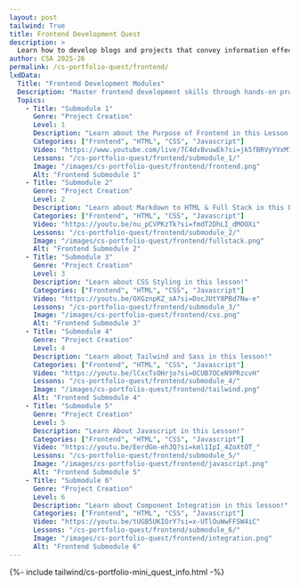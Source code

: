 ```yaml
---
layout: post 
tailwind: True
title: Frontend Development Quest
description: >
  Learn how to develop blogs and projects that convey information effectively and are visually appealing
author: CSA 2025-26
permalink: /cs-portfolio-quest/frontend/
lxdData:
  Title: "Frontend Development Modules"
  Description: "Master frontend development skills through hands-on projects and earn certificates!"
  Topics:
    - Title: "Submodule 1"
      Genre: "Project Creation"
      Level: 1
      Description: "Learn about the Purpose of Frontend in this Lesson!"
      Categories: ["Frontend", "HTML", "CSS", "Javascript"]
      Video: "https://www.youtube.com/live/7C4dv8vuwEk?si=jk5fBRVyYVxM70xC"
      Lessons: "/cs-portfolio-quest/frontend/submodule_1/"
      Image: "/images/cs-portfolio-quest/frontend/frontend.png"
      Alt: "Frontend Submodule 1"
    - Title: "Submodule 2"
      Genre: "Project Creation"
      Level: 2
      Description: "Learn about Markdown to HTML & Full Stack in this Lesson!"
      Categories: ["Frontend", "HTML", "CSS", "Javascript"]
      Video: "https://youtu.be/nu_pCVPKzTk?si=fmdT2DhLI_dMOOXi"
      Lessons: "/cs-portfolio-quest/frontend/submodule_2/"
      Image: "/images/cs-portfolio-quest/frontend/fullstack.png"
      Alt: "Frontend Submodule 2"
    - Title: "Submodule 3"
      Genre: "Project Creation"
      Level: 3
      Description: "Learn about CSS Styling in this lesson!"
      Categories: ["Frontend", "HTML", "CSS", "Javascript"]
      Video: "https://youtu.be/OXGznpKZ_sA?si=DocJUtY8PBd7Nw-e"
      Lessons: "/cs-portfolio-quest/frontend/submodule_3/"
      Image: "/images/cs-portfolio-quest/frontend/css.png"
      Alt: "Frontend Submodule 3"
    - Title: "Submodule 4"
      Genre: "Project Creation"
      Level: 4
      Description: "Learn about Tailwind and Sass in this lesson!"
      Categories: ["Frontend", "HTML", "CSS", "Javascript"]
      Video: "https://youtu.be/lCxcTsOHrjo?si=OCUB7OCeN9PRzcvH"
      Lessons: "/cs-portfolio-quest/frontend/submodule_4/"
      Image: "/images/cs-portfolio-quest/frontend/tailwind.png"
      Alt: "Frontend Submodule 4"
    - Title: "Submodule 5"
      Genre: "Project Creation"
      Level: 5
      Description: "Learn About Javascript in this Lesson!"
      Categories: ["Frontend", "HTML", "CSS", "Javascript"]
      Video: "https://youtu.be/EerdGm-ehJQ?si=kml1IpI_4ZoXtOT_"
      Lessons: "/cs-portfolio-quest/frontend/submodule_5/"
      Image: "/images/cs-portfolio-quest/frontend/javascript.png"
      Alt: "Frontend Submodule 5"
    - Title: "Submodule 6"
      Genre: "Project Creation"
      Level: 6
      Description: "Learn about Component Integration in this lesson!"
      Categories: ["Frontend", "HTML", "CSS", "Javascript"]
      Video: "https://youtu.be/tUGB5UKIOrY?si=x-UTlOuWwFFSW4iC"
      Lessons: "/cs-portfolio-quest/frontend/submodule_6/"
      Image: "/images/cs-portfolio-quest/frontend/integration.png"
      Alt: "Frontend Submodule 6"
---
```


{%- include tailwind/cs-portfolio-mini_quest_info.html -%}